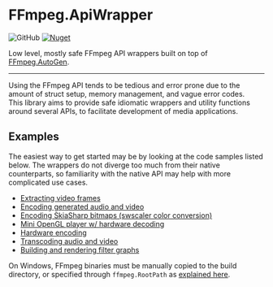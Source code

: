 # FFmpeg.ApiWrapper
![GitHub](https://img.shields.io/github/license/dubiousconst282/FFmpegWrapper)
[![Nuget](https://img.shields.io/nuget/v/FFmpeg.ApiWrapper)](https://www.nuget.org/packages/FFmpeg.ApiWrapper)

Low level, mostly safe FFmpeg API wrappers built on top of [FFmpeg.AutoGen](https://github.com/Ruslan-B/FFmpeg.AutoGen).

---

Using the FFmpeg API tends to be tedious and error prone due to the amount of struct setup, memory management, and vague error codes.  
This library aims to provide safe idiomatic wrappers and utility functions around several APIs, to facilitate development of media applications.

## Examples
The easiest way to get started may be by looking at the code samples listed below. The wrappers do not diverge too much from their native counterparts, so familiarity with the native API may help with more complicated use cases.

- [Extracting video frames](./Samples/FrameExtractor/Program.cs)
- [Encoding generated audio and video](./Samples/AVEncode/Program.cs)
- [Encoding SkiaSharp bitmaps (swscaler color conversion)](./Samples/SkiaInterop/Program.cs)
- [Mini OpenGL player w/ hardware decoding](./Samples/GLPlayer/)
- [Hardware encoding](./Samples/HWEncode/ShaderRecWindow.cs)
- [Transcoding audio and video](./Samples/AVTranscode/Program.cs)
- [Building and rendering filter graphs](./Samples/Filtering/Program.cs)

On Windows, FFmpeg binaries must be manually copied to the build directory, or specified through `ffmpeg.RootPath` as [explained here](https://github.com/Ruslan-B/FFmpeg.AutoGen#usage).
